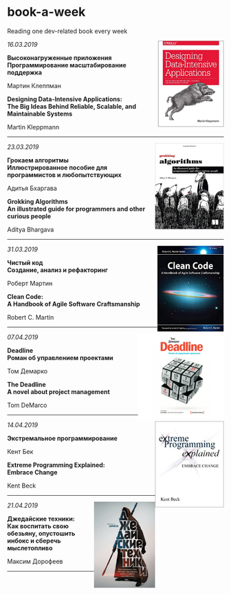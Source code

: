# book-a-week
Reading one dev-related book every week

<img height="200" align="right" src="./images/designing-data-Intensive-applications.jpg"/>
 
*16.03.2019*

**Высоконагруженные приложения\
Программирование масштабирование поддержка**

Мартин Клеппман
 
**Designing Data-Intensive Applications:\
The Big Ideas Behind Reliable, Scalable, and Maintainable Systems**

Martin Kleppmann 
 
---

<img height="200" align="right" src="./images/grokking-algorithms.jpg"/>

*23.03.2019*

**Грокаем алгоритмы\
Иллюстрированное пособие для программистов и любопытствующих**
 
Адитья Бхаргава

**Grokking Algorithms\
An illustrated guide for programmers and other curious people**

Aditya Bhargava
 
---

<img height="200" align="right" src="./images/clean_code.jpg"/>

*31.03.2019*

**Чистый код\
Создание, анализ и рефакторинг**
 
Роберт Мартин

**Clean Code:\
A Handbook of Agile Software Craftsmanship**

Robert C. Martin
 
---

<img height="200" align="right" src="./images/deadline.jpg"/>

*07.04.2019*

**Deadline\
Роман об управлением проектами**
 
Том Демарко

**The Deadline\
 A novel about project management**

Tom DeMarco
 
---

<img height="200" align="right" src="./images/xp.jpg"/>

*14.04.2019*

**Экстремальное программирование**
 
Кент Бек

**Extreme Programming Explained:\
 Embrace Change**

Kent Beck
 
---

<img height="200" align="right" src="./images/jedy-tech.png"/>

*21.04.2019*

**Джедайские техники:\
Как воспитать свою обезьяну, опустошить инбокс и сберечь мыслетопливо**

Максим Дорофеев
 
---